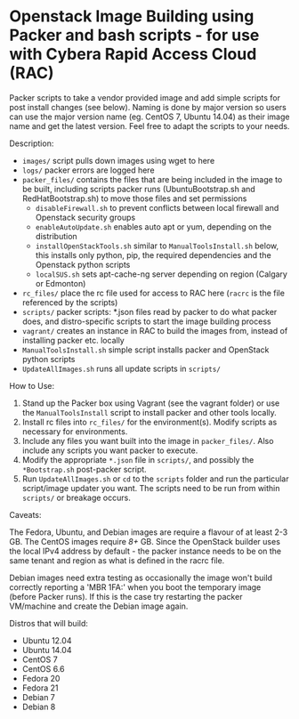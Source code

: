 # Openstack Image Building using Packer and bash scripts - for use with Cybera Rapid Access Cloud (RAC)

Packer scripts to take a vendor provided image and add simple scripts for post install changes (see below). Naming is done by major version so users can use the major version name (eg. CentOS 7, Ubuntu 14.04) as their image name and get the latest version. Feel free to adapt the scripts to your needs.

Description:

  * `images/`                 script pulls down images using wget to here
  * `logs/`                   packer errors are logged here
  * `packer_files/`           contains the files that are being included in the image to be built, including scripts packer runs (UbuntuBootstrap.sh and RedHatBootstrap.sh) to move those files and set permissions
      - `disableFirewall.sh`        to prevent conflicts between local firewall and Openstack security groups
      - `enableAutoUpdate.sh`       enables auto apt or yum, depending on the distribution
      - `installOpenStackTools.sh`  similar to `ManualToolsInstall.sh` below, this installs only python, pip, the required dependencies and the Openstack python scripts
      - `localSUS.sh`               sets apt-cache-ng server depending on region (Calgary or Edmonton)
  * `rc_files/`               place the rc file used for access to RAC here (`racrc` is the file referenced by the scripts)
  * `scripts/`                packer scripts: *.json files read by packer to do what packer does, and distro-specific scripts to start the image building process
  * `vagrant/`                creates an instance in RAC to build the images from, instead of installing packer etc. locally
  * `ManualToolsInstall.sh`   simple script installs packer and OpenStack python scripts
  * `UpdateAllImages.sh`      runs all update scripts in `scripts/`

How to Use:

  1. Stand up the Packer box using Vagrant (see the vagrant folder) or use the `ManualToolsInstall` script to install packer and other tools locally.
  2. Install rc files into `rc_files/` for the environment(s). Modify scripts as necessary for environments.
  3. Include any files you want built into the image in `packer_files/`. Also include any scripts you want packer to execute.
  4. Modify the appropriate `*.json` file in `scripts/`, and possibly the `*Bootstrap.sh` post-packer script.
  5. Run `UpdateAllImages.sh` or `cd` to the `scripts` folder and run the particular script/image updater you want. The scripts need to be run from within `scripts/` or breakage occurs.

Caveats:

The Fedora, Ubuntu, and Debian images are require a flavour of at least 2-3 GB. The CentOS images require *8+* GB. Since the OpenStack builder uses the local IPv4 address by default - the packer instance needs to be on the same tenant and region as what is defined in the racrc file.

Debian images need extra testing as occasionally the image won't build correctly reporting a 'MBR 1FA:' when you boot the temporary image (before Packer runs). If this is the case try restarting the packer VM/machine and create the Debian image again.

Distros that will build:

  * Ubuntu 12.04
  * Ubuntu 14.04
  * CentOS 7
  * CentOS 6.6
  * Fedora 20
  * Fedora 21
  * Debian 7
  * Debian 8
